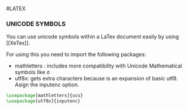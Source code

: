 #LATEX 

### UNICODE SYMBOLS

You can use unicode symbols within a LaTex document easily by using [[XeTex]]. 

For using this you need to import the following packages: 
* mathletters : includes more compatibility with Unicode Mathematical symbols like σ
* utf8x: gets extra characters because is an expansion of basic utf8. Asign the inputenc option. 


```LATEX
\usepackage[mathletters]{ucs}
\usepackage[utf8x]{inputenc}
```



